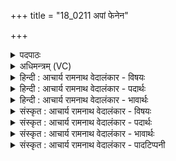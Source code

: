 +++
title = "18_0211 अपां फेनेन"

+++
<details><summary>पदपाठः</summary>

अ꣣पा꣢म्। फे꣡ने꣢꣯न। न꣡मु꣢꣯चेः। न। मु꣣चेः। शि꣡रः꣢꣯। इ꣣न्द्र। उ꣢त्। अ꣣वर्तयः। वि꣡श्वाः꣢꣯। यत्। अ꣡ज꣢꣯यः। स्पृ꣡धः꣢꣯। २११।
</details>

<details><summary>अधिमन्त्रम् (VC)</summary>

- इन्द्रः
- गोषूक्त्यश्वसूक्तिनौ काण्वायनौ
- गायत्री
- षड्जः
- ऐन्द्रं काण्डम्
</details>

<details><summary>हिन्दी : आचार्य रामनाथ वेदालंकार - विषयः</summary>

अगले मन्त्र में यह वर्णन है कि परमात्मा, जीवात्मा, वैद्य, राजा और सेनापति किस प्रकार नमुचि का संहार करते हैं।
</details>

<details><summary>हिन्दी : आचार्य रामनाथ वेदालंकार - पदार्थः</summary>

पदार्थान्वयभाषाः -  प्रथम—अध्यात्म-पक्ष में। हे (इन्द्र) परमात्मन् व जीवात्मन् ! तुम (अपां फेनेन) पानी के झाग के समान स्वच्छ सात्त्विक चित्त की तरङ्ग से (नमुचेः) न छोड़नेवाले, प्रत्युत दृढ़ता से अपना पैर जमा लेनेवाले पाप के(शिरः) सिर को अर्थात् ऊँचे उठे प्रभाव को (उदवर्तयः) पृथक् कर देते हो, (यत्) जब (विश्वाः) सब (स्पृधः) पापरूप नमुचि के सहायक काम-क्रोध आदि शत्रुओं की स्पर्धाशील सेनाओं को (अजयः) जीतते हो ॥ द्वितीय—आयुर्वेद के पक्ष में।हे (इन्द्र) रोगविदारक वैद्य ! आप (अपां फेनेन) समुद्रफेन रूप औषध से (नमुचेः) शरीर को न छोड़नेवाले, दृढ़ता से जमे रोग के (शिरः) हानिकारक प्रभाव को (उदवर्तयः) उच्छिन्न कर देते हो, (यत्) जब (विश्वाः) समस्त (स्पृधः) स्पर्धालु, रोग-सहचर वेदना, वमन, मूर्छा आदि उत्पातों को (अजयः) जीतते हो ॥ तृतीय—राजा के पक्ष में।हे (इन्द्र) वीर राजन् ! आप (अपाम्) राष्ट्र में व्याप्त प्रजाओं के (फेनेन) कर-रूप से प्राप्त तथा चक्रवृद्धि ब्याज आदि से बढ़े हुए धन से (नमुचेः) राष्ट्र को न छोड़नेवाले, प्रत्युत राष्ट्र में व्याप्त होकर स्थित दुःख, दरिद्रता आदि के (शिरः) सिर को, उग्रता को (उदवर्तयः) उच्छिन्न कर देते हो, (यत्) जब (विश्वाः) समस्त (स्पृधः) हिंसा, रक्तपात, लूट-पाट, ठगी, तस्कर-व्यापार आदि स्पर्धालु वैरियों को (अजयः) पराजित कर देते हो ॥ चतुर्थ—सेनापति के पक्ष में। हे (इन्द्र) सूर्यवत् विद्यमान शत्रुविदारक सेनापति ! आप (अपां फेनेन) जलों के झाग के समान उज्ज्वल शस्त्रास्त्र-समूह के द्वारा (नमुचेः) न छोड़नेवाले शत्रु के (शिरः) सिर को (उदवर्तयः) धड़ से अलग कर देते हो, (यत्) जब (विश्वाः) सब (स्पृधः) स्पर्धा करनेवाली शत्रुसेनाओं को (अजयः) जीतते हो ॥८॥ इस मन्त्र में श्लेषालङ्कार है, उपमानोपमेयभाव ध्वनित हो रहा है ॥८॥
</details>

<details><summary>हिन्दी : आचार्य रामनाथ वेदालंकार - भावार्थः</summary>

भावार्थभाषाः -  जैसे कोई वैद्यराज समुद्रफेन औषध से रोग को नष्ट करता है, जैसे राजा प्रजा से कर-रूप में प्राप्त हुए धन से प्रजा के दुःखों को दूर करता है और जैसे सेनापति शस्त्रास्त्र-समूह से शत्रु का सिर काटता है, वैसे ही परमेश्वर और जीवात्मा मनुष्य के मन की सात्त्विक वृत्तियों से पाप को उन्मूलित करते हैं ॥८॥ यहाँ सायणाचार्य ने यह इतिहास प्रदर्शित किया है—पहले कभी इन्द्र असुरों को जीतकर भी नमुचि नामक असुर को पकड़ने में असमर्थ रहा। उल्टे नमुचि ने ही युद्ध करते हुए इन्द्र को पकड़ लिया। पकड़े हुए इन्द्र को नमुचि ने कहा कि तुझे मैं इस शर्त पर छोड़ सकता हूँ कि तू मुझे कभी न दिन में मारे, न रात में, न सूखे हथियार से मारे, न गीले हथियार से। जब इन्द्र ने यह शर्त मान ली तब नमुचि ने उसे छोड़ दिया। उससे छूटे हुए इन्द्र ने दिन-रात की सन्धि में झाग से उसका सिर काटा (क्योंकि दिन-रात की सन्धि न दिन कहलाती है, न रात, और झाग भी न सूखा होता है, न गीला)।’’ यह इतिहास दिखाकर सायण कहते हैं कि यही विषय इस ऋचा में प्रतिपादित है। विवरणकार माधव ने भी ऐसा ही इतिहास वर्णित किया है। असल में तो यह कल्पित कथानक है, सचमुच घटित कोई इतिहास नहीं है ॥८॥
</details>

<details><summary>संस्कृत : आचार्य रामनाथ वेदालंकार - विषयः</summary>

अथ परमात्मा, जीवात्मा, भिषग्, राजा च कथं नमुचिं घ्नन्तीत्युच्यते।
</details>

<details><summary>संस्कृत : आचार्य रामनाथ वेदालंकार - पदार्थः</summary>

पदार्थान्वयभाषाः -  प्रथमः—अध्यात्मपरः। हे (इन्द्र) परमात्मन् जीवात्मन् वा ! त्वम् (अपां फेनेन) जलफेनवत् स्वच्छेन सात्त्विकचित्ततरङ्गेण (नमुचेः) न मुञ्चति, किन्तु सुदृढं बध्नातीति नमुचिः पाप्मा तस्य। पाप्मा वै नमुचिः। श० १२।७।३।४। (शिरः) मूर्धानम्, मूर्धवदुन्नतं प्रभावम् (उदवर्त्तयः२) उच्छिनत्सि। उत् पूर्वो वृतु वर्तने णिजन्तः, लडर्थे लङ्। (यत्) यदा (विश्वाः) समस्ताः (स्पृधः) पापाचरणस्य सहायभूताः कामक्रोधादिशत्रूणां स्पर्धमानाः सेनाः (अजयः) जयसि। जि जये धातोः कालसामान्ये लङ् ॥ अथ द्वितीयः—आयुर्वेदपरः। हे (इन्द्र) रोगविदारक वैद्य३ ! त्वम् (अपां फेनेन) समुद्रफेनरूपेण भेषजेन (नमुचेः) शरीरे दृढमवस्थितस्य रोगस्य (शिरः) हिंसकं प्रभावम्। शृणाति हिनस्तीति शिरः, शॄ हिंसायाम् क्र्यादिः। (उदवर्तयः) उच्छिनत्सि, (यत्) यदा (विश्वाः) समस्ताः (स्पृधः) रोगसहचराणां वेदनावमनमूर्च्छादीनामुत्पातानां स्पर्धमानाः सेनाः (अजयः) जयसि ॥ अथ तृतीयः—राष्ट्रपरः। हे (इन्द्र) वीर राजन् ! त्वम् (अपां) राष्ट्रे व्याप्तानां प्रजानाम्, (फेनेन४) कररूपतया प्राप्तेन चक्रवृद्ध्यादिना वर्धितेन धनेन। स्फायी वृद्धौ धातोः फेनमीनौ उ० ३।३ इति नक् प्रत्ययो धातोः फे आदेशश्च निपात्यते। (नमुचेः) राष्ट्रं न मुञ्चतः प्रत्युत व्याप्य स्थितस्य दुःखदारिद्र्यदुर्भिक्षमहारोगादेः (शिरः) मूर्धानम्, मूर्धोपलक्षितम् उग्रत्वम् (उदवर्तयः) उद् वर्तयसि उच्छिनत्सि, (यत्) यदा (विश्वाः) समस्ताः (स्पृधः) हिंसारक्तपातलुण्ठनवञ्चनतस्करत्वादीनां वैरिणां स्पर्धमानाः सेनाः (अजयः) जयसि पराभवसि ॥ अथ चतुर्थः—सेनाध्यक्षपरः। हे (इन्द्र) सूर्य इव वर्तमान शत्रुविदारक सेनेश ! त्वम् (अपां फेनेन) जलानां फेनवद् विद्यमानेन उज्ज्वलेन शस्त्रास्त्रसमूहेन (नमुचेः)आक्रमणं न मुञ्चतः शत्रोः (शिरः) मूर्धानम् (उदवर्तयः) कबन्धात् पृथक् करोषि, (यत्) यदा (विश्वाः) सर्वाः (स्पृधः) स्पर्धमानाः रिपुसेनाः (अजयः) पराजयसे ॥८॥५ अत्र श्लेषालङ्कारः। उपमानोपमेयभावश्च ध्वन्यते ॥८॥
</details>

<details><summary>संस्कृत : आचार्य रामनाथ वेदालंकार - भावार्थः</summary>

भावार्थभाषाः -  यथा कश्चिद् वैद्यराजः अपां फेनेन भेषजेन रोगं हन्ति, यथा वा राजा प्रजायाः सकाशात् कररूपतया प्राप्तेन वर्धितेन च धनेन प्रजाया दुःखं दूरीकरोति, यथा वा सेनाध्यक्षः शस्त्रास्त्रजालेन शत्रोः शिरः कर्तयति, तथैव परमेश्वरो जीवात्मा वा मनुष्यस्य मनसः सात्त्विकवृत्तिभिः पाप्मानमुच्छिनत्ति ॥८॥ अत्र सायणाचार्य इममितिहासं प्रदर्शयति—“पुराकिलेन्द्रोऽसुरान् जित्वा नमुचिमसुरं ग्रहीतुं न शशाक। स च युध्यमानस्तेनासुरेण जगृहे। स च गृहीतमिन्द्रमेवमवोचत् त्वां विसृजामि रात्रावह्नि च शुष्केणार्द्रेण चायुधेन यदि मां मा हिंसीरिति। स इन्द्रस्तेन विसृष्टः सन् अहोरात्रयोः सन्धौ शुष्कार्द्रविलक्षणेन फेनेन तस्य शिरश्चिच्छेद। अयमर्थोऽस्यां प्रतिपाद्यते” इति। विवरणकारेणापि तादृश एवेतिहासो वर्णितः। वस्तुतस्तु कल्पितं कथानकमेतन्न सत्यमेव घटितः कश्चिदितिहास इति बोध्यम् ॥
</details>

<details><summary>संस्कृत : आचार्य रामनाथ वेदालंकार - पादटिप्पनी</summary>

टिप्पणी:   १. ऋ० ८।१४।१३, य० १९।७१, ऋषिः शङ्खः। अथ० २०।२९।३। २. उदवर्तयः उद्वर्तितवान् छिन्नवानित्यर्थः—इति वि०। उद्वर्तनं विशरणम्—इति भ०। शरीरादुद्गतमवर्तयः अच्छैत्सीरित्यर्थः—इति सा०। ३. (इन्द्र) आयुर्वेदविद्यायुक्त इति ऋ० २।११।११ भाष्ये द०। ४. (फेनम्) चक्रवृद्ध्यादिना वर्धितं धनम् इति ऋ० १।१०४।३ भाष्ये द०। ५. दयानन्दर्षिर्यजुर्भाष्ये मन्त्रमेतम् अथ सेनेशः कीदृशः स्यादिति विषये व्याचष्टे। यथा सूर्यो मेघम् उच्छिनत्ति तथा सेनेशः सर्वाः शत्रुसेना उच्छिन्द्यादिति तदीयः—अभिप्रायः।
</details>